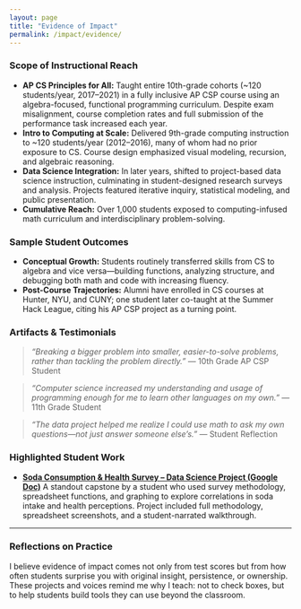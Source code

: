 ```yaml
---
layout: page
title: "Evidence of Impact"
permalink: /impact/evidence/
---
```

### Scope of Instructional Reach
- **AP CS Principles for All:** Taught entire 10th-grade cohorts (~120 students/year, 2017–2021) in a fully inclusive AP CSP course using an algebra-focused, functional programming curriculum. Despite exam misalignment, course completion rates and full submission of the performance task increased each year.
- **Intro to Computing at Scale:** Delivered 9th-grade computing instruction to ~120 students/year (2012–2016), many of whom had no prior exposure to CS. Course design emphasized visual modeling, recursion, and algebraic reasoning.
- **Data Science Integration:** In later years, shifted to project-based data science instruction, culminating in student-designed research surveys and analysis. Projects featured iterative inquiry, statistical modeling, and public presentation.
- **Cumulative Reach:** Over 1,000 students exposed to computing-infused math curriculum and interdisciplinary problem-solving.

### Sample Student Outcomes
- **Conceptual Growth:** Students routinely transferred skills from CS to algebra and vice versa—building functions, analyzing structure, and debugging both math and code with increasing fluency.
- **Post-Course Trajectories:** Alumni have enrolled in CS courses at Hunter, NYU, and CUNY; one student later co-taught at the Summer Hack League, citing his AP CSP project as a turning point.

### Artifacts & Testimonials
> *“Breaking a bigger problem into smaller, easier-to-solve problems, rather than tackling the problem directly.”* — 10th Grade AP CSP Student

> *“Computer science increased my understanding and usage of programming enough for me to learn other languages on my own.”* — 11th Grade Student

> *“The data project helped me realize I could use math to ask my own questions—not just answer someone else’s.”* — Student Reflection

### Highlighted Student Work
- **[Soda Consumption & Health Survey – Data Science Project (Google Doc)](https://docs.google.com/document/d/1p63vfY1CNWrdBwIg2vXW_Nfxl-xG1rTlpYiboGbla-g/edit?usp=drivesdk)**
  A standout capstone by a student who used survey methodology, spreadsheet functions, and graphing to explore correlations in soda intake and health perceptions. Project included full methodology, spreadsheet screenshots, and a student-narrated walkthrough.

---

### Reflections on Practice
I believe evidence of impact comes not only from test scores but from how often students surprise you with original insight, persistence, or ownership. These projects and voices remind me why I teach: not to check boxes, but to help students build tools they can use beyond the classroom.
